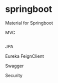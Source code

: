 # springboot
Material for Springboot



MVC
```xml

```


JPA

Eureka
FeignClient

Swagger

Security
